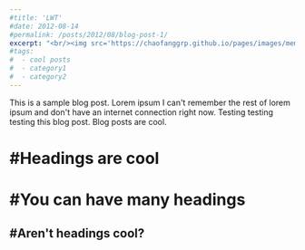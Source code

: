 ```yaml
---
#title: 'LWT'
#date: 2012-08-14
#permalink: /posts/2012/08/blog-post-1/
excerpt: "<br/><img src='https://chaofanggrp.github.io/pages/images/mem3.png'>"
#tags:
#  - cool posts
#  - category1
#  - category2
---
```


This is a sample blog post. Lorem ipsum I can't remember the rest of lorem ipsum and don't have an internet connection right now. Testing testing testing this blog post. Blog posts are cool.

#Headings are cool
======

#You can have many headings
======

#Aren't headings cool?
------
